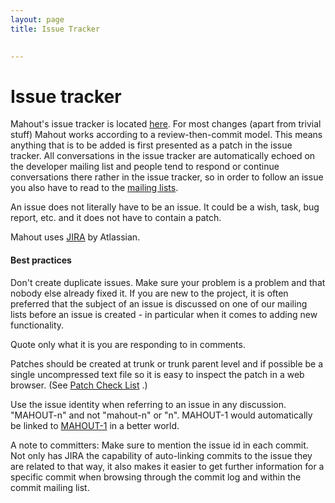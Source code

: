 ```yaml
---
layout: page
title: Issue Tracker

    
---
```


# Issue tracker


Mahout's issue tracker is located [here](http://issues.apache.org/jira/browse/MAHOUT).
For most changes (apart from trivial stuff) Mahout works according to a review-then-commit model.
This means anything that is to be added is first presented as a patch in the issue tracker. All conversations in the issue tracker are automatically
echoed on the developer mailing list and people tend to respond or continue
conversations there rather in the issue tracker, so in order to follow an
issue you also have to read to the <a href="http://mahout.apache.org/general/mailing-lists,-irc-and-archives.html">mailing lists</a>. 

An issue does not literally have to be an issue. It could be a wish, task,
bug report, etc. and it does not have to contain a patch.

Mahout uses [JIRA](https://confluence.atlassian.com/display/JIRA/JIRA+Documentation) by Atlassian.

<a name="IssueTracker-Bestpractise"></a>
#### Best practices

Don't create duplicate issues. Make sure your problem is a problem and that
nobody else already fixed it. If you are new to the project, it is often
preferred that the subject of an issue is discussed on one of our mailing
lists before an issue is created - in particular when it comes to adding new functionality.

Quote only what it is you are responding to in comments.

Patches should be created at trunk or trunk parent level and if possible be
a single uncompressed text file so it is easy to inspect the patch in a web
browser. (See [Patch Check List](/developers/patch-check-list.html)
.)

Use the issue identity when referring to an issue in any discussion.
"MAHOUT-n" and not "mahout-n" or "n". MAHOUT-1 would automatically be
linked to [MAHOUT-1](http://issues.apache.org/jira/browse/MAHOUT-1)
 in a better world.

A note to committers: Make sure to mention the issue id in each commit. Not only has
JIRA the capability of auto-linking commits to the issue they are related to
that way, it also makes it easier to get further information for a specific commit
when browsing through the commit log and within the commit mailing list.
